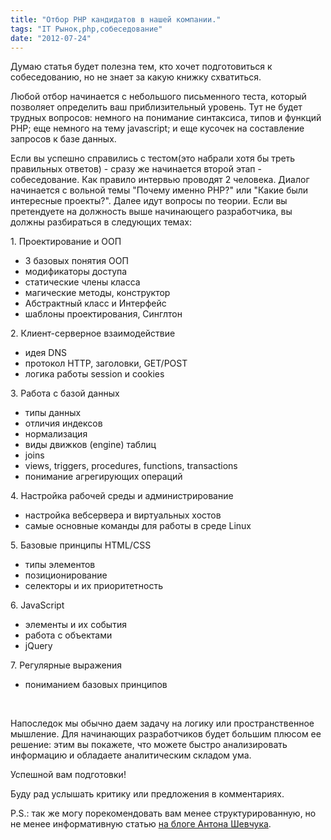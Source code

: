 ```yaml
---
title: "Отбор PHP кандидатов в нашей компании."
tags: "IT Рынок,php,собеседование"
date: "2012-07-24"
---
```


Думаю статья будет полезна тем, кто хочет подготовиться к собеседованию, но не знает за какую книжку схватиться.

Любой отбор начинается с небольшого письменного теста, который позволяет определить ваш приблизительный уровень. Тут не будет трудных вопросов: немного на понимание синтаксиса, типов и функций PHP; еще немного на тему javascript; и еще кусочек на составление запросов к базе данных.

Если вы успешно справились с тестом(это набрали хотя бы треть правильных ответов) - сразу же начинается второй этап - собеседование. Как правило интервью проводят 2 человека. Диалог начинается с вольной темы "Почему именно PHP?" или "Какие были интересные проекты?". Далее идут вопросы по теории. Если вы претендуете на должность выше начинающего разработчика, вы должны разбираться в следующих темах:

1\. Проектирование и ООП

- 3 базовых понятия ООП
- модификаторы доступа
- статические члены класса
- магические методы, конструктор
- Абстрактный класс и Интерфейс
- шаблоны проектирования, Синглтон

2\. Клиент-серверное взаимодействие

- идея DNS
- протокол HTTP, заголовки, GET/POST
- логика работы session и cookies

3\. Работа с базой данных

- типы данных
- отличия индексов
- нормализация
- виды движков (engine) таблиц
- joins
- views, triggers, procedures, functions, transactions
- понимание агрегирующих операций

4\. Настройка рабочей среды и администрирование

- настройка вебсервера и виртуальных хостов
- самые основные команды для работы в среде Linux

5\. Базовые принципы HTML/CSS

- типы элементов
- позиционирование
- селекторы и их приоритетность

6\. JavaScript

- элементы и их события
- работа с объектами
- jQuery

7\. Регулярные выражения

- пониманием базовых принципов

 

Напоследок мы обычно даем задачу на логику или пространственное мышление. Для начинающих разработчиков будет большим плюсом ее решение: этим вы покажете, что можете быстро анализировать информацию и обладаете аналитическим складом ума.

Успешной вам подготовки!

Буду рад услышать критику или предложения в комментариях.

P.S.: так же могу порекомендовать вам менее структурированную, но не менее информативную статью [на блоге Антона Шевчука](http://anton.shevchuk.name/php/junior-php-developer-skills/).
